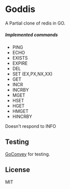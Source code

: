 # Goddis
A Partial clone of redis in GO.

##### Implemented commands
- PING
- ECHO
- EXISTS
- EXPIRE
- DEL
- SET (EX,PX,NX,XX)
- GET
- INCR
- INCRBY
- MGET
- HSET
- HGET
- HMGET
- HINCRBY

Doesn't respond to INFO

## Testing
[GoConvey](https://github.com/smartystreets/goconvey) for testing.

## License
MIT
